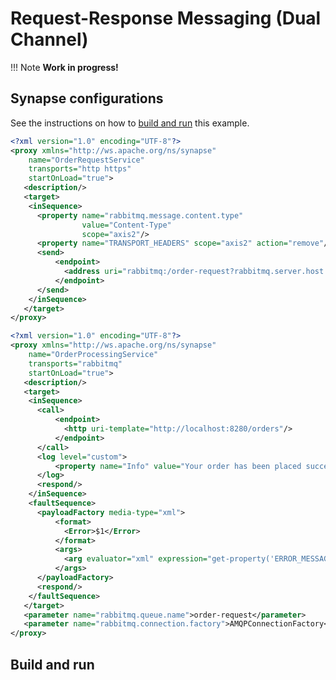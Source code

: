 # Request-Response Messaging (Dual Channel)

!!! Note
    <b>Work in progress!</b>

## Synapse configurations

See the instructions on how to [build and run](#build-and-run) this example.

```xml tab='Order Request Proxy Service'
<?xml version="1.0" encoding="UTF-8"?>
<proxy xmlns="http://ws.apache.org/ns/synapse"
    name="OrderRequestService"
    transports="http https"
    startOnLoad="true">
   <description/>
   <target>
    <inSequence>
      <property name="rabbitmq.message.content.type"
                value="Content-Type"
                scope="axis2"/>
      <property name="TRANSPORT_HEADERS" scope="axis2" action="remove"/>
      <send>
          <endpoint>
            <address uri="rabbitmq:/order-request?rabbitmq.server.host.name=localhost&amp;rabbitmq.server.port=5672&amp;rabbitmq.server.user.name=guest&amp;rabbitmq.server.password=guest"/>
          </endpoint>
      </send>
    </inSequence>
   </target>
</proxy>
```

```xml tab='Order Processing Proxy Service'
<?xml version="1.0" encoding="UTF-8"?>
<proxy xmlns="http://ws.apache.org/ns/synapse"
    name="OrderProcessingService"
    transports="rabbitmq"
    startOnLoad="true">
   <description/>
   <target>
    <inSequence>
      <call>
          <endpoint>
            <http uri-template="http://localhost:8280/orders"/>
          </endpoint>
      </call>
      <log level="custom">
          <property name="Info" value="Your order has been placed successfully."/>
      </log>
      <respond/>
    </inSequence>
    <faultSequence>
      <payloadFactory media-type="xml">
          <format>
            <Error>$1</Error>
          </format>
          <args>
            <arg evaluator="xml" expression="get-property('ERROR_MESSAGE')"/>
          </args>
      </payloadFactory>
      <respond/>
    </faultSequence>
   </target>
   <parameter name="rabbitmq.queue.name">order-request</parameter>
   <parameter name="rabbitmq.connection.factory">AMQPConnectionFactory</parameter>
</proxy>
```

## Build and run

